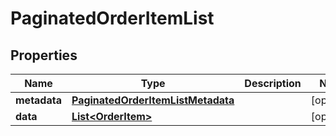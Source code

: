 

# PaginatedOrderItemList


## Properties

| Name | Type | Description | Notes |
|------------ | ------------- | ------------- | -------------|
|**metadata** | [**PaginatedOrderItemListMetadata**](PaginatedOrderItemListMetadata.md) |  |  [optional] |
|**data** | [**List&lt;OrderItem&gt;**](OrderItem.md) |  |  [optional] |



